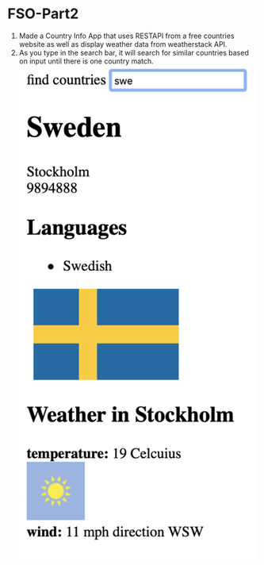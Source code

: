 # FSO-Part2

1) Made a Country Info App that uses RESTAPI from a free countries website as well as display weather data from weatherstack API.
2) As you type in the search bar, it will search for similar countries based on input until there is one country match.
![screenshot](https://github.com/dou10/FSO-Part2/blob/master/country_weather_screenshot.png)
